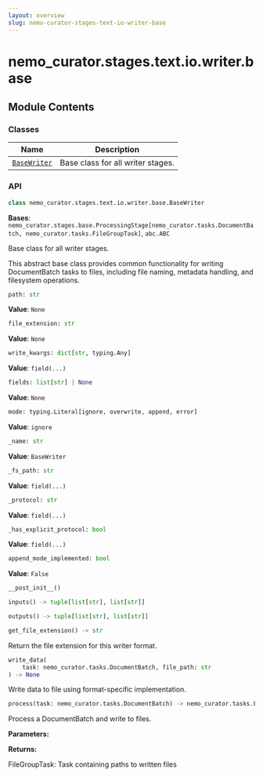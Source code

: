 ```yaml
---
layout: overview
slug: nemo-curator-stages-text-io-writer-base
---
```


# nemo_curator.stages.text.io.writer.base



## Module Contents

### Classes

| Name | Description |
|------|-------------|
| [`BaseWriter`](#nemo_curatorstagestextiowriterbasebasewriter) | Base class for all writer stages. |

### API

```python
class nemo_curator.stages.text.io.writer.base.BaseWriter
```

**Bases**: `nemo_curator.stages.base.ProcessingStage[nemo_curator.tasks.DocumentBatch, nemo_curator.tasks.FileGroupTask]`, `abc.ABC`

Base class for all writer stages.

This abstract base class provides common functionality for writing DocumentBatch
tasks to files, including file naming, metadata handling, and filesystem operations.

```python
path: str
```

**Value**: `None`


```python
file_extension: str
```

**Value**: `None`


```python
write_kwargs: dict[str, typing.Any]
```

**Value**: `field(...)`


```python
fields: list[str] | None
```

**Value**: `None`


```python
mode: typing.Literal[ignore, overwrite, append, error]
```

**Value**: `ignore`


```python
_name: str
```

**Value**: `BaseWriter`


```python
_fs_path: str
```

**Value**: `field(...)`


```python
_protocol: str
```

**Value**: `field(...)`


```python
_has_explicit_protocol: bool
```

**Value**: `field(...)`


```python
append_mode_implemented: bool
```

**Value**: `False`


```python
__post_init__()
```


```python
inputs() -> tuple[list[str], list[str]]
```


```python
outputs() -> tuple[list[str], list[str]]
```


```python
get_file_extension() -> str
```

Return the file extension for this writer format.


```python
write_data(
    task: nemo_curator.tasks.DocumentBatch, file_path: str
) -> None
```

Write data to file using format-specific implementation.


```python
process(task: nemo_curator.tasks.DocumentBatch) -> nemo_curator.tasks.FileGroupTask
```

Process a DocumentBatch and write to files.

**Parameters:**

**Returns:**

FileGroupTask: Task containing paths to written files

